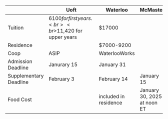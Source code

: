 
|                        | Uoft                                                      | Waterloo              | McMaster                    | Western    | TMU              | Guelph |
| ---------------------- | --------------------------------------------------------- | --------------------- | --------------------------- | ---------- | ---------------- | ------ |
| Tuition                | $6100 for first years.<br><br>$11,420 for upper years<br> | $17000                |                             |            | $7,236 - $9,749  |        |
| Residence              |                                                           | $7000-9200            |                             |            |                  |        |
| Coop                   | ASIP                                                      | WaterlooWorks         |                             |            |                  |        |
| Admission Deadline     | Janurary 15                                               | January 31            |                             | January 15 | no clue          |        |
| Supplementary Deadline | February 3                                                | February 14           | January 15                  | n/a        | n/a              |        |
| Food Cost              |                                                           | included in residence | January 30, 2025 at noon ET |            | $5,092 to $6,920 |        |
